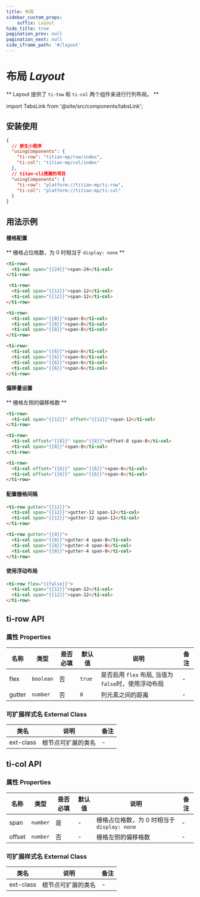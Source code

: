 ```yaml
---
title: 布局
sidebar_custom_props: 
    suffix: Layout
hide_title: true
pagination_prev: null
pagination_next: null
side_iframe_path: '#/layout'
---
```


# 布局 _Layout_

** Layout 提供了 `ti-tow` 和 `ti-col` 两个组件来进行行列布局。 **

import TabsLink from '@site/src/components/tabsLink';

<TabsLink id="ti-row-api" />

## 安装使用


```json showLineNumbers
{
  // 原生小程序
  "usingComponents": {
    "ti-row": "titian-mp/row/index",
    "ti-col": "titian-mp/col/index"
  },
  // titan-cli搭建的项目
  "usingComponents": {
    "ti-row": "platform://titian-mp/ti-row",
    "ti-col": "platform://titian-mp/ti-col"
  }
}
```
## 用法示例

#### 栅格配置

** 栅格占位格数，为 0 时相当于 `display: none` **

```html showLineNumbers
<ti-row>
  <ti-col span="{{24}}">span-24</ti-col>
</ti-row>

 <ti-row>
  <ti-col span="{{12}}">span-12</ti-col>
  <ti-col span="{{12}}">span-12</ti-col>
</ti-row>

<ti-row>
  <ti-col span="{{8}}">span-8</ti-col>
  <ti-col span="{{8}}">span-8</ti-col>
  <ti-col span="{{8}}">span-8</ti-col>
</ti-row>

<ti-row>
  <ti-col span="{{6}}">span-6</ti-col>
  <ti-col span="{{6}}">span-6</ti-col>
  <ti-col span="{{6}}">span-6</ti-col>
  <ti-col span="{{6}}">span-6</ti-col>
</ti-row>
```

#### 偏移量设置
** 栅格左侧的偏移格数 **

```html showLineNumbers
<ti-row>
  <ti-col span="{{12}}" offset="{{12}}">span-12</ti-col>
</ti-row>

<ti-row>
  <ti-col offset="{{8}}" span="{{8}}">offset-8 span-8</ti-col>
  <ti-col span="{{8}}">span-8</ti-col>
</ti-row>

<ti-row>
  <ti-col offset="{{6}}" span="{{6}}">span-6</ti-col>
  <ti-col offset="{{6}}" span="{{6}}">span-6</ti-col>
</ti-row>
```

#### 配置栅格间隔
```html showLineNumbers
<ti-row gutter="{{12}}">
  <ti-col span="{{12}}">gutter-12 span-12</ti-col>
  <ti-col span="{{12}}">gutter-12 span-12</ti-col>
</ti-row>

<ti-row gutter="{{4}}">
  <ti-col span="{{8}}">gutter-4 span-8</ti-col>
  <ti-col span="{{8}}">gutter-4 span-8</ti-col>
  <ti-col span="{{8}}">gutter-4 span-8</ti-col>
</ti-row>
```
#### 使用浮动布局

```html showLineNumbers
<ti-row flex="{{false}}">
  <ti-col span="{{12}}">span-12</ti-col>
  <ti-col span="{{12}}">span-12</ti-col>
</ti-row>
```

## ti-row API

### 属性 **Properties**

| 名称   | 类型    | 是否必填 | 默认值 | 说明               | 备注 |
| ------ | ------- | -------- | ------ | ------------------ | ---- |
| flex   | `boolean` | 否       | `true`   | 是否启用 `flex` 布局, 当值为`false`时，使用浮动布局 | -    |
| gutter | `number`  | 否       | `0`      | 列元素之间的距离   | -    |

### 可扩展样式名 **External Class**

| 类名     | 说明               | 备注 |
| -------- | ------------------ | ---- |
| ext-class | 根节点可扩展的类名 | -    |


## ti-col API 

### 属性 **Properties**

| 名称   | 类型     | 是否必填 | 默认值 | 说明                                      | 备注 |
| ------ | -------- | -------- | ------ | ----------------------------------------- | ---- |
| span   | `number` | 是       | -      | 栅格占位格数，为 0 时相当于 `display: none` | -    |
| offset | `number` | 否       | -      | 栅格左侧的偏移格数                        | -    |

### 可扩展样式名 **External Class**

| 类名     | 说明               | 备注 |
| -------- | ------------------ | ---- |
| ext-class | 根节点可扩展的类名 | -    |